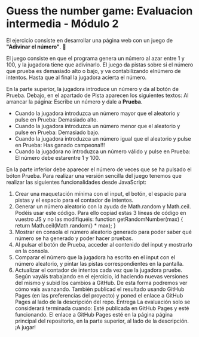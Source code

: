 # Guess the number game: Evaluacion intermedia - Módulo 2

El ejercicio consiste en desarrollar una página web con un juego de  __"Adivinar el número"__. 🎲

El juego consiste en que el programa genera un número al azar entre 1 y 100, y la jugadora tiene que adivinarlo. El juego da pistas sobre si el número que prueba es demasiado alto o bajo, y va contabilizando elnúmero de intentos. Hasta que al final la jugadora acierta el número.

En la parte superior, la jugadora introduce un número y da al botón de Prueba.
Debajo, en el apartado de Pista aparecen los siguientes textos:
Al arrancar la página: Escribe un número y dale a __Prueba__.

- Cuando la jugadora introduzca un número mayor que el aleatorio y pulse en Prueba: Demasiado alto.
- Cuando la jugadora introduzca un número menor que el aleatorio y pulse en Prueba: Demasiado bajo.
- Cuando la jugadora introduzca un número igual que el aleatorio y pulse en Prueba: Has ganado campeona!!!
- Cuando la jugadora no introduzca un número válido y pulse en Prueba: El número debe estarentre 1 y 100.

En la parte inferior debe aparecer el número de veces que se ha pulsado el bóton Prueba.
Para realizar una versión sencilla del juego tenemos que realizar las siguientes funcionalidades desde
JavaScript:

1. Crear una maquetación mínima con el input, el botón, el espacio para pistas y el espacio para el
   contador de intentos.
2. Generar un número aleatorio con la ayuda de Math.random y Math.ceil. Podéis usar este código. Para
   ello copiad estas 3 líneas de código en vuestro JS y no las modifiquéis:
   function getRandomNumber(max) {
   return Math.ceil(Math.random() \* max);
   }
3. Mostrar en consola el número aleatorio generado para poder saber qué número se ha generado y
   poder hacer pruebas.
4. Al pulsar el botón de Prueba, acceder al contenido del input y mostrarlo en la consola.
5. Comparar el número que la jugadora ha escrito en el input con el número aleatorio, y pintar las pistas
   correspondientes en la pantalla.
6. Actualizar el contador de intentos cada vez que la jugadora pruebe.
   Según vayáis trabajando en el ejercicio, id haciendo nuevas versiones del mismo y subid los cambios a
   GitHub. De esta forma podremos ver cómo vais avanzando. También publicad el resultado usando GitHub
   Pages (en las preferencias del proyecto) y poned el enlace a GitHub Pages al lado de la descripción del repo.
   Entrega
   La evaluación solo se considerará terminada cuando:
   Esté publicada en GitHub Pages y esté funcionando.
   El enlace a GitHub Pages esté en la página página principal del repositorio, en la parte superior, al lado
   de la descripción.
   ¡A jugar!
